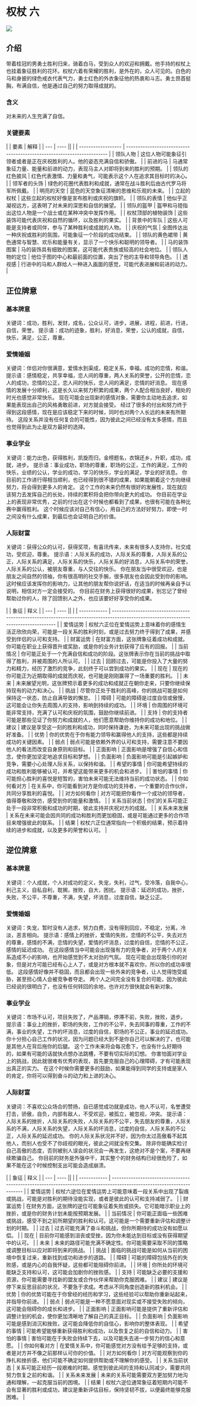 # 权杖 六

![](/tarot/images/w6.webp)

## 介绍

带着桂冠的男勇士胜利归来，骑着白马，受到众人的欢迎和拥戴。他手持的权杖上也挂着象征胜利的花环。权杖六着有荣耀的胜利，是外在的，众人可见的。白色的马和身披的绿色戒衣代表气力，勇士红色的外衣象征他的热衷和斗志。勇士昂首挺胸，布满自信，他是通过自己的努力取得成就的。

### 含义
对未来的人生充满了自信。

### 关键要素
|     | 要素 | 解释 |
| --- | ---- ||                    |
| ------------------ | ---------------------------------------------------------------------- |
| 领队人物           | 这位人物可能象征引领者或者是正在庆祝胜利的人。他的姿态充满自信和骄傲。 |
| 前进的马           | 马通常象征力量、能量和前进的动力，表现马主人对即将到来的胜利的预期。   |
| 领队的红色披风     | 红色代表激情、力量和勇气，可能表示这个人在追求其目标时的决心。         |
| 领军者的头饰       | 绿色的花圈代表胜利和成就，通常在战斗胜利后由古代罗马将军所佩戴。       |
| 明亮的天空         | 蓝色的天空象征清晰的思维和乐观的未来。                                 |
| 立起的权杖         | 这些立起的权杖好像是宣布胜利或庆祝的旗帜。                             |
| 领队的表情         | 他似乎正凝视远方，这表明了对未来的深思和自信的展望。                   |
| 领队的盔甲         | 盔甲和马镫指出这位人物是一个战士或在某种冲突中发挥作用。               |
| 权杖顶部的植物装饰 | 这些装饰可能代表庆祝和自然的循环，以及胜利的果实。                     |
| 背景中的军队       | 这些人可能是支持者或同伴，参与了某种胜利或成就的人物。                 |
| 庆祝的气氛         | 全图传达出一种庆祝或胜利的氛围，可能象征一个阶段的成功结束。           |
| 领队的黄色裙带     | 黄色通常与智慧、欢乐和能量有关，显示了一个快乐和聪明的领导者。         |
| 马的装饰图案       | 马的装饰具有细致的图案，这可能代表贵族或较高的社会地位。               |
| 领队人物的定位     | 他位于图的中心和最前面的位置，突出了他的主导和领导角色。               |
| 透视感             | 行进中的马和人群给人一种进入画面的感觉，可能代表进展和前进的动力。     |


## 正位牌意

### 基本牌意
关键词：成功，胜利，发财，成名，公众认可，进步，进展，进程，前进，行进，自信，荣誉。
提示语：成功的迹象，胜利，好消息，荣誉，公认的成就，自信，快乐，满足，公正，尊重。

### 爱情婚姻
关键词：伴侣对你很满意，爱情水到渠成，稳定关系，幸福，成功的恋情，和谐。
提示语：感情稳定，共享幸福，恋人间的尊重，两人关系的荣誉，公开的恋情，恋人的成功，恋情的公正，恋人间的快乐，恋人间的满足，恋情的好消息。
现在感情的发展十分顺利，这是长久以来努力积累的成果，两个人配合相当良好，相处的时光也感觉非常快乐。
现在可能会出现新的感情对象，需要你主动地去追求，如果能表现出自己的风格勇敢前进，对方就会接受。
经过了很多的付出和努力终于得到这段感情，现在是应该稳定下来的时候，同时也对两个人长远的未来有所期待。
这段关系并没有任何复合的可能性，因为彼此之间已经没有太多感情，而且也觉得到此为止是双方最好的选择。

### 事业学业
关键词：能力出色，获得胜利，凯旋而归，金榜题名，衣锦还乡，升职，成功，成就，进步。
提示语：事业成功，职场的尊重，职场的公正，工作的满足，工作的快乐，业绩的公认，学业的成功，学习的快乐，学业的满足，学业的好消息。
你目前的工作进行得相当顺利，也已经得到很不错的成果，如果能朝着这个方向继续努力，将会得到更多人的肯定。
这个工作的未来仍然有很好的发展性，现在就应该努力去发挥自己的长处，持续的累积将会把你带向更大的成功。
你目前在学业上的表现非常优秀，之前的付出在这个时候也都看到了成果，也很有可能在各种比赛中赢得胜利。
这个时候应该对自己有信心，用自己的方法好好努力，即使一时之间没有什么成果，到最后也会证明自己的价值。

### 人际财富
关键词：获得公众的认可，获得奖项，有喜讯传来，未来有很多人支持你，社交成功，受欢迎，尊重。
提示语：人际关系的成功，人际关系的尊重，人际关系的公正，人际关系的满足，人际关系的快乐，人际关系的好消息，人际关系中的荣誉，人际关系的公认，被朋友尊重，与人交往的快乐。
你在朋友当中很受欢迎，也是朋友之间自然的领袖，你有很高明的社交手腕，很多朋友也会因此受到你的影响。
这时候应该发挥你的影响力，让其他的朋友帮你说好话，在适当的时候再亲自予以说明，相信对方一定会接受的。
你目前在财务上获得很好的成果，别忘记了曾经帮助过你的人，除了回馈别人之外，也应该要好好享受你的成果。

|     | 象征 | 释义 |
| --- | ---- ||              |
| ------------ | ------------------------------------------------------------------------------------------------------------------------------------ |
| 爱情运势     | 权杖六正位在爱情运势上意味着你的感情生活正欣欣向荣，可能是一段关系的胜利时刻，或是过去努力终于得到了成果，并感受到伴侣的认可和支持。 |
| 财富运势     | 在财富方面，这张牌象征着成功和成就。你可能在职业上获得晋升或奖励，或是你的业务计划获得了应有的回报。                                 |
| 当前情况     | 你可能正处于一个充满自信和成功的阶段。这张牌表示你在当前的挑战中取得了胜利，并被周围的人所认可。                                     |
| 过去         | 回顾过去，可能是你投入了大量的努力和精力，经历了激烈的竞争，此刻终于可以尝到成功的果实。                                             |
| 现在         | 现在的你可能正为近期取得的成就而庆祝，也可能是刚刚赢得了一场重要的胜利。                                                             |
| 未来         | 未来展望光明，这张牌预示着更多的成功和成就正在朝你走来，只要你继续保持现有的动力和决心。                                             |
| 挑战         | 尽管你正处于胜利的高峰，你的挑战可能是如何保持这一状态，防止自满导致的懈怠。                                                         |
| 障碍         | 可能的障碍是过度自信或傲慢，这可能会让你失去周围人的支持，影响到持续的成功。                                                         |
| 环境         | 你周围的环境可能非常支持，充满了认可和庆祝的氛围，鼓励你继续前进。                                                                   |
| 支持         | 你的支持者可能是那些见证了你努力和成就的人，他们愿意帮助你维持你的成功和地位。                                                       |
| 建议         | 建议是享受这一刻的胜利和成功，同时保持谦逊，为未来可能出现的挑战做好准备。                                                           |
| 优势         | 你的优势在于你有能力领导和赢得他人的支持，这些都是持续成功的关键因素。                                                               |
| 弱点         | 弱点可能是依赖外界的认可和支持，需要注意不要因他人的看法而改变自身原则和目标。                                                       |
| 正面影响     | 正面影响是增强了自信心和信念，使你更加坚定地追求目标和梦想。                                                                         |
| 负面影响     | 负面影响可能是引起嫉妒和竞争，需要小心处理人际关系，以保持和谐。                                                                     |
| 希望的事情   | 你可能希望持续的成功和胜利能够被认可，并希望这能带来更多的机会和进步。                                                               |
| 害怕的事情   | 你可能担心胜利的喜悦是短暂的，害怕未来可能无法维持当前的成功状态。                                                                   |
| 你如何看对方 | 在关系中，你可能看到对方是你成功的支持者，一个重要的合作伙伴，共同分享胜利的喜悦。                                                   |
| 对方如何看你 | 对方可能把你看作一个成功的领导者，值得尊敬和效仿，感受到你的能量和激情。                                                             |
| 关系当前状态 | 你们的关系可能正处于一段非常积极和成功的时期，彼此支持并庆祝对方的成就。                                                             |
| 关系未来发展 | 关系在未来可能会因共同的成功和胜利而更加稳固，或是可能通过更多的合作项目来增强彼此的联系。                                           |
| 结果         | 权杖六正位通常指向一个积极的结果，预示着持续的进步和成就，以及更多的荣誉和认可。                                                     |


## 逆位牌意

### 基本牌意
关键词：个人成就，个人对成功的定义，失宠，失利，过气，受冷落，自我中心，利己主义，自私自利，耽搁，挫败，自大，困扰。
提示语：延迟的成功，挫折，失败，不公平，不尊重，不满，失望，坏消息，过度自信，缺乏公正。

### 爱情婚姻
关键词：失宠，暂时没有人追求，努力白费，没有得到回应，不稳定，分离，冷淡，恶言相向。
提示语：感情上的挫折，爱情的失败，恋情的不公平，失去对方的尊重，感情的不满，恋情的失望，爱情的坏消息，过度的自信，恋情的不公正，感情的延迟成功。
在这段感情当中可能会出现强有力的竞争者，对于两个人的关系造成不小的影响，也开始感觉到不太对劲的气氛。
现在可能会出现吸引你的对象，但是对方可能已经有心上人了，或是对方根本就不喜欢你，所以你的成功率很低。
这段感情好像并不稳固，而且都会出现一些外来的竞争者，让人觉得饱受威胁，甚至担心情人会被竞争者夺走。
两个人之间完全没有复合的可能，因为彼此已经说的很明白了，也没有任何转回的余地，也许对方很快就会有新对象。

### 事业学业
关键词：市场不认可，项目失败了，产品滞销，停滞不前，失败，挫败，退步。
提示语：事业上的挫折，职场的失败，工作的不公平，失去同事的尊重，工作的不满，事业的失望，工作的坏消息，过度的自信，职场的不公正，事业的延迟成功。
你十分担心自己工作的状况，因为问题已经大到不是你自己可以解决的了，也可能是其他人在背后拖你的后腿。
这个工作未来将会每况愈下，也没有什么好期待的，如果有可能的话就快点想办法跳槽，不要有切实际的幻想。
你害怕面对学业上的挑战，因此就很难有优秀的表现，首先要克服自己的心理障碍，才有可能表现出真正的实力。
在这个时候你需要更多的鼓励，如果能得到同学的支持或是家人的肯定，你将可以得到奋斗的动力和上进的决心。

### 人际财富
关键词：不喜欢公众场合的赞扬，自已感觉成功就是成功，他人不认可，名誉遭受打击，骄傲，自负，内部有敌人，不受欢迎，被孤立，被忽视，冲突。
提示语：人际关系的挫折，人际关系的失败，人际关系的不公平，失去朋友的尊重，人际关系的不满，人际关系的失望，人际关系的坏消息，过度的自信，人际关系的不公正，人际关系的延迟成功。
你的人际关系状况并不好，因为你太过高傲看不起其他人，而别人也受不了你歧视的眼光，彼此之间就没有交集。
除非你能确实检讨自己高傲的态度，否则被别人误会的状况会一再发生，这绝对不是个案，不要再继续欺骗自己。
你目前的财务是外强中干，其实整个的财务结构已经很危险了，如果不能在这个时候控制支出可能会造成崩溃。

|     | 象征 | 释义 |
| --- | ---- ||              |
| ------------ | ---------------------------------------------------------------------------------------------------------------------- |
| 爱情运势     | 权杖六逆位在爱情运势上可能意味着一段关系中出现了裂痕或挑战，可能是对胜利的期待没能实现，或者是彼此的认可和支持减弱了。 |
| 财富运势     | 在财务方面，这张牌的逆位可能象征着失败或损失。它可能暗示职业上的挫折，或是你的财务计划未能按预期发展。                 |
| 当前情况     | 你可能正面临一些困难或挑战，感受不到之前所期望的胜利和认可。这可能是一个需要重新评估和调整计划的时期。                 |
| 过去         | 过去可能充满了奋斗和挑战，但你所期待的成功没有如愿以偿。                                                               |
| 现在         | 目前你可能感到沮丧或受挫，因为你未能达到目标或没有获得期望中的认可。                                                   |
| 未来         | 未来的路径可能充满不确定性。你可能需要采取不同的策略或调整目标以应对即将到来的挑战。                                   |
| 挑战         | 面临的挑战可能是如何从当前的困境中恢复过来，重新找到成功和进步的道路。                                                 |
| 障碍         | 可能的障碍包括外在的失败感，或是内心的自我怀疑，这些都可能阻碍你前进。                                                 |
| 环境         | 你所处的环境可能缺乏支持和认可，这可能会加剧你的挫败感。                                                               |
| 支持         | 可能缺乏必要的支援和资源，你可能需要寻找新的盟友或合作伙伴来帮助你克服困难。                                           |
| 建议         | 建议是停下来反思目前的状况，不要急于求成。考虑从不同角度创造新的胜利机会。                                             |
| 优势         | 你的优势可能在于你曾经的经历和学习，这些经验可以帮助你重新站起来，并指导你前进。                                       |
| 弱点         | 弱点可能是一种不愿意面对现实或不接受失败的倾向，这可能会阻碍你的成长和进步。                                           |
| 正面影响     | 正面影响可能是提供了重新评估和调整计划的机会，使你更加清晰地了解自己的真正目标。                                       |
| 负面影响     | 负面影响可能是感到消沉和挫败，这可能会降低你的自信心，影响你的整体表现。                                               |
| 希望的事情   | 可能希望能够重新获得胜利和成功，以及恢复之前的自信和动力。                                                             |
| 害怕的事情   | 害怕可能在于失败会持续下去，以及可能失去进一步努力的信心和意愿。                                                       |
| 你如何看对方 | 在爱情关系中，你可能感觉对方没有给予足够的支持，或者是对方并不像之前那样认可你的价值。                                 |
| 对方如何看你 | 对方可能观察到你的挣扎和挫折感，他们可能不确定如何提供帮助或不理解你的感受。                                           |
| 关系当前状态 | 关系可能正经历一段艰难的时期，感觉到彼此间的支持和认同减少，需要共同努力恢复之前的和谐。                               |
| 关系未来发展 | 未来的关系可能需要双方更加努力地沟通和理解，一起克服当前的困境。                                                       |
| 结果         | 权杖六逆位通常象征着短期内可能不会有显著的胜利或成功，建议是重新评估目标，保持坚韧不拔，以便最终能够克服困难。         |